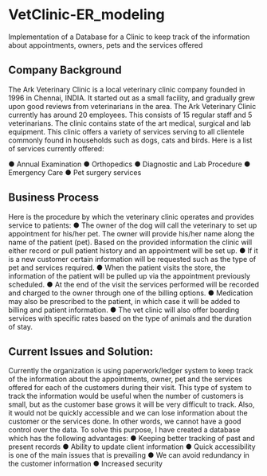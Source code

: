 # VetClinic-ER_modeling
Implementation of a Database for a Clinic to keep track of the information about appointments, owners, pets and the services offered

## Company Background
  The Ark Veterinary Clinic is a local veterinary clinic company founded in 1996 in Chennai, INDIA. It started out as a small facility, and gradually grew upon good reviews from veterinarians in the area. The Ark Veterinary Clinic currently has around 20 employees. This consists of 15 regular staff and 5 veterinarians. The clinic contains state of the art medical, surgical and lab equipment. This clinic offers a variety of services serving to all clientele commonly found in households such as dogs, cats and birds. Here is a list of services currently offered:

●	Annual Examination
●	Orthopedics
●	Diagnostic and Lab Procedure
●	Emergency Care
●	Pet surgery services

## Business Process
Here is the procedure by which the veterinary clinic operates and provides service to patients:
●	The owner of the dog will call the veterinary to set up appointment for his/her pet. The owner will provide his/her name along the name of the patient (pet). Based on the provided information the clinic will either record or pull patient history and an appointment will be set up. 
●	If it is a new customer certain information will be requested such as the type of pet and services required.
●	When the patient visits the store, the information of the patient will be pulled up via the appointment previously scheduled. 
●	At the end of the visit the services performed will be recorded and charged to the owner through one of the billing options. 
●	Medication may also be prescribed to the patient, in which case it will be added to billing and patient information.
●	The vet clinic will also offer boarding services with specific rates based on the type of animals and the duration of stay.

## Current Issues and Solution:
  Currently the organization is using paperwork/ledger system to keep track of the information about the appointments, owner, pet and the services offered for each of the customers during their visit. This type of system to track the information would be useful when the number of customers is small, but as the customer base grows it will be very difficult to track. Also, it would not be quickly accessible and we can lose information about the customer or the services done. In other words, we cannot have a good control over the data. To solve this purpose, I have created a database which has the following advantages:
  ●	Keeping better tracking of past and present records
  ●	Ability to update client information
  ●	Quick accessibility is one of the main issues that is prevailing
  ●	We can avoid redundancy in the customer information
  ●	Increased security
